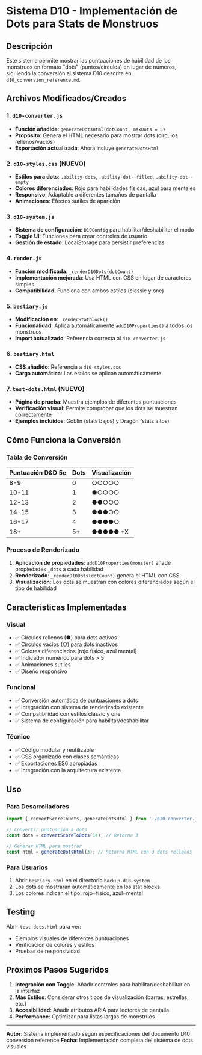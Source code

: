 # Sistema D10 - Implementación de Dots para Stats de Monstruos

## Descripción

Este sistema permite mostrar las puntuaciones de habilidad de los monstruos en formato "dots" (puntos/círculos) en lugar de números, siguiendo la conversión al sistema D10 descrita en `d10_conversion_reference.md`.

## Archivos Modificados/Creados

### 1. `d10-converter.js`
- **Función añadida**: `generateDotsHtml(dotCount, maxDots = 5)`
- **Propósito**: Genera el HTML necesario para mostrar dots (círculos rellenos/vacíos)
- **Exportación actualizada**: Ahora incluye `generateDotsHtml`

### 2. `d10-styles.css` (NUEVO)
- **Estilos para dots**: `.ability-dots`, `.ability-dot--filled`, `.ability-dot--empty`
- **Colores diferenciados**: Rojo para habilidades físicas, azul para mentales
- **Responsivo**: Adaptable a diferentes tamaños de pantalla
- **Animaciones**: Efectos sutiles de aparición

### 3. `d10-system.js`
- **Sistema de configuración**: `D10Config` para habilitar/deshabilitar el modo
- **Toggle UI**: Funciones para crear controles de usuario
- **Gestión de estado**: LocalStorage para persistir preferencias

### 4. `render.js`
- **Función modificada**: `_renderD10Dots(dotCount)`
- **Implementación mejorada**: Usa HTML con CSS en lugar de caracteres simples
- **Compatibilidad**: Funciona con ambos estilos (classic y one)

### 5. `bestiary.js`
- **Modificación en**: `_renderStatblock()`
- **Funcionalidad**: Aplica automáticamente `addD10Properties()` a todos los monstruos
- **Import actualizado**: Referencia correcta al `d10-converter.js`

### 6. `bestiary.html`
- **CSS añadido**: Referencia a `d10-styles.css`
- **Carga automática**: Los estilos se aplican automáticamente

### 7. `test-dots.html` (NUEVO)
- **Página de prueba**: Muestra ejemplos de diferentes puntuaciones
- **Verificación visual**: Permite comprobar que los dots se muestran correctamente
- **Ejemplos incluidos**: Goblin (stats bajos) y Dragón (stats altos)

## Cómo Funciona la Conversión

### Tabla de Conversión
| Puntuación D&D 5e | Dots | Visualización |
|-------------------|------|---------------|
| 8-9               | 0    | ○○○○○         |
| 10-11             | 1    | ●○○○○         |
| 12-13             | 2    | ●●○○○         |
| 14-15             | 3    | ●●●○○         |
| 16-17             | 4    | ●●●●○         |
| 18+               | 5+   | ●●●●● +X      |

### Proceso de Renderizado

1. **Aplicación de propiedades**: `addD10Properties(monster)` añade propiedades `_dots` a cada habilidad
2. **Renderizado**: `_renderD10Dots(dotCount)` genera el HTML con CSS
3. **Visualización**: Los dots se muestran con colores diferenciados según el tipo de habilidad

## Características Implementadas

### Visual
- ✅ Círculos rellenos (●) para dots activos
- ✅ Círculos vacíos (○) para dots inactivos  
- ✅ Colores diferenciados (rojo físico, azul mental)
- ✅ Indicador numérico para dots > 5
- ✅ Animaciones sutiles
- ✅ Diseño responsivo

### Funcional
- ✅ Conversión automática de puntuaciones a dots
- ✅ Integración con sistema de renderizado existente
- ✅ Compatibilidad con estilos classic y one
- ✅ Sistema de configuración para habilitar/deshabilitar

### Técnico
- ✅ Código modular y reutilizable
- ✅ CSS organizado con clases semánticas
- ✅ Exportaciones ES6 apropiadas
- ✅ Integración con la arquitectura existente

## Uso

### Para Desarrolladores
```javascript
import { convertScoreToDots, generateDotsHtml } from './d10-converter.js';

// Convertir puntuación a dots
const dots = convertScoreToDots(14); // Retorna 3

// Generar HTML para mostrar
const html = generateDotsHtml(3); // Retorna HTML con 3 dots rellenos
```

### Para Usuarios
1. Abrir `bestiary.html` en el directorio `backup-d10-system`
2. Los dots se mostrarán automáticamente en los stat blocks
3. Los colores indican el tipo: rojo=físico, azul=mental

## Testing

Abrir `test-dots.html` para ver:
- Ejemplos visuales de diferentes puntuaciones
- Verificación de colores y estilos
- Pruebas de responsividad

## Próximos Pasos Sugeridos

1. **Integración con Toggle**: Añadir controles para habilitar/deshabilitar en la interfaz
2. **Más Estilos**: Considerar otros tipos de visualización (barras, estrellas, etc.)
3. **Accesibilidad**: Añadir atributos ARIA para lectores de pantalla
4. **Performance**: Optimizar para listas largas de monstruos

---

**Autor**: Sistema implementado según especificaciones del documento D10 conversion reference
**Fecha**: Implementación completa del sistema de dots visuales 